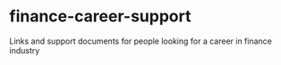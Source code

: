 # finance-career-support
Links and support documents for people looking for a career in finance industry 
